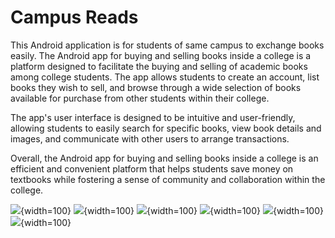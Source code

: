 
# Campus Reads

This Android application is for students of same campus to exchange books easily.
The Android app for buying and selling books inside a college is a platform designed to facilitate the buying and selling of academic books among college students. The app allows students to create an account, list books they wish to sell, and browse through a wide selection of books available for purchase from other students within their college.

The app's user interface is designed to be intuitive and user-friendly, allowing students to easily search for specific books, view book details and images, and communicate with other users to arrange transactions.

Overall, the Android app for buying and selling books inside a college is an efficient and convenient platform that helps students save money on textbooks while fostering a sense of community and collaboration within the college.





![](https://github.com/Abhi27122/Campus-Reads/assets/94520177/0cef7091-6404-42db-85fb-0722a403e64e){width=100}
![](https://github.com/Abhi27122/Campus-Reads/assets/94520177/2c48967e-5fa4-43ea-a28b-e71a17e7c50c){width=100}
![](https://github.com/Abhi27122/Campus-Reads/assets/94520177/784bbc01-ba3b-4299-b648-16350bfbba2b){width=100}
![](https://github.com/Abhi27122/Campus-Reads/assets/94520177/31df470c-769b-4a07-b5bf-186b6ed80fb6){width=100}
![](https://github.com/Abhi27122/Campus-Reads/assets/94520177/63889aa7-ca95-4c52-a524-ebc69cabf673){width=100}
![](https://github.com/Abhi27122/Campus-Reads/assets/94520177/44fe40f1-b110-4b59-8b7e-9103bb36be12){width=100}
